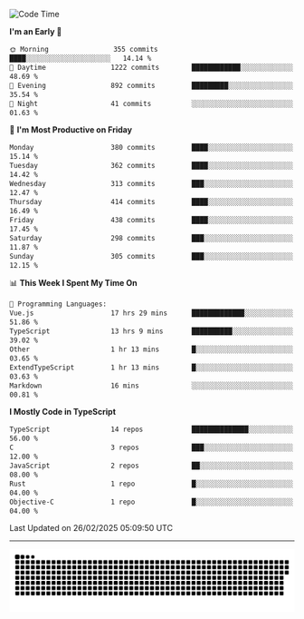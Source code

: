 <!--
<picture>
  <source
    srcset="https://github-readme-stats.vercel.app/api?username=kevinxft&show_icons=true&theme=dark"
    media="(prefers-color-scheme: dark)"
  />
  <source
    srcset="https://github-readme-stats.vercel.app/api?username=kevinxft&show_icons=true"
    media="(prefers-color-scheme: light), (prefers-color-scheme: no-preference)"
  />
  <img src="https://github-readme-stats.vercel.app/api?username=kevinxft&show_icons=true" />
</picture>
-->

<!--START_SECTION:waka-->
![Code Time](http://img.shields.io/badge/Code%20Time-3%2C149%20hrs%2012%20mins-blue)

**I'm an Early 🐤** 

```text
🌞 Morning                355 commits         ████░░░░░░░░░░░░░░░░░░░░░   14.14 % 
🌆 Daytime                1222 commits        ████████████░░░░░░░░░░░░░   48.69 % 
🌃 Evening                892 commits         █████████░░░░░░░░░░░░░░░░   35.54 % 
🌙 Night                  41 commits          ░░░░░░░░░░░░░░░░░░░░░░░░░   01.63 % 
```
📅 **I'm Most Productive on Friday** 

```text
Monday                   380 commits         ████░░░░░░░░░░░░░░░░░░░░░   15.14 % 
Tuesday                  362 commits         ████░░░░░░░░░░░░░░░░░░░░░   14.42 % 
Wednesday                313 commits         ███░░░░░░░░░░░░░░░░░░░░░░   12.47 % 
Thursday                 414 commits         ████░░░░░░░░░░░░░░░░░░░░░   16.49 % 
Friday                   438 commits         ████░░░░░░░░░░░░░░░░░░░░░   17.45 % 
Saturday                 298 commits         ███░░░░░░░░░░░░░░░░░░░░░░   11.87 % 
Sunday                   305 commits         ███░░░░░░░░░░░░░░░░░░░░░░   12.15 % 
```


📊 **This Week I Spent My Time On** 

```text
💬 Programming Languages: 
Vue.js                   17 hrs 29 mins      █████████████░░░░░░░░░░░░   51.86 % 
TypeScript               13 hrs 9 mins       ██████████░░░░░░░░░░░░░░░   39.02 % 
Other                    1 hr 13 mins        █░░░░░░░░░░░░░░░░░░░░░░░░   03.65 % 
ExtendTypeScript         1 hr 13 mins        █░░░░░░░░░░░░░░░░░░░░░░░░   03.63 % 
Markdown                 16 mins             ░░░░░░░░░░░░░░░░░░░░░░░░░   00.81 % 
```

**I Mostly Code in TypeScript** 

```text
TypeScript               14 repos            ██████████████░░░░░░░░░░░   56.00 % 
C                        3 repos             ███░░░░░░░░░░░░░░░░░░░░░░   12.00 % 
JavaScript               2 repos             ██░░░░░░░░░░░░░░░░░░░░░░░   08.00 % 
Rust                     1 repo              █░░░░░░░░░░░░░░░░░░░░░░░░   04.00 % 
Objective-C              1 repo              █░░░░░░░░░░░░░░░░░░░░░░░░   04.00 % 
```




 Last Updated on 26/02/2025 05:09:50 UTC
<!--END_SECTION:waka-->

---

<picture>
  <source media="(prefers-color-scheme: dark)" srcset="https://raw.githubusercontent.com/kevinxft/kevinxft/output/github-contribution-grid-snake-dark.svg">
  <source media="(prefers-color-scheme: light)" srcset="https://raw.githubusercontent.com/kevinxft/kevinxft/output/github-contribution-grid-snake.svg">
  <img alt="github contribution grid snake animation" src="https://raw.githubusercontent.com/kevinxft/kevinxft/output/github-contribution-grid-snake.svg">
</picture>